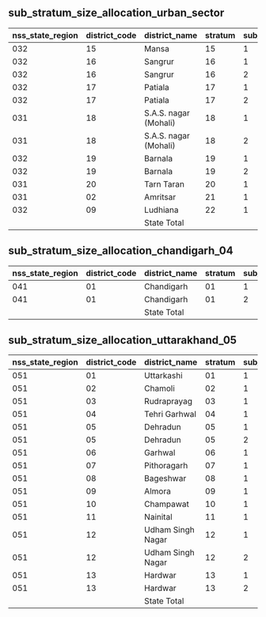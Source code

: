 ## sub_stratum_size_allocation_urban_sector
| nss_state_region | district_code | district_name | stratum | sub_stratum | size_zst | central_sample | state_sample |
|---|---|---|---|---|---|---|---|
| 032 | 15 | Mansa | 15 | 1 | 287 | 2 | 2 |
| 032 | 16 | Sangrur | 16 | 1 | 259 | 2 | 2 |
| 032 | 16 | Sangrur | 16 | 2 | 464 | 2 | 2 |
| 032 | 17 | Patiala | 17 | 1 | 258 | 2 | 2 |
| 032 | 17 | Patiala | 17 | 2 | 915 | 2 | 2 |
| 031 | 18 | S.A.S. nagar (Mohali) | 18 | 1 | 317 | 2 | 2 |
| 031 | 18 | S.A.S. nagar (Mohali) | 18 | 2 | 567 | 2 | 2 |
| 032 | 19 | Barnala | 19 | 1 | 106 | 2 | 2 |
| 032 | 19 | Barnala | 19 | 2 | 140 | 2 | 2 |
| 031 | 20 | Tarn Taran | 20 | 1 | 212 | 2 | 2 |
| 031 | 02 | Amritsar | 21 | 1 | 1728 | 8 | 8 |
| 032 | 09 | Ludhiana | 22 | 1 | 2823 | 8 | 8 |
|  |  | State Total |  |  | 17514 | 92 | 92 |
## sub_stratum_size_allocation_chandigarh_04
| nss_state_region | district_code | district_name | stratum | sub_stratum | size_zst | central_sample | state_sample |
|---|---|---|---|---|---|---|---|
| 041 | 01 | Chandigarh | 01 | 1 | 114 | 2 | 0 |
| 041 | 01 | Chandigarh | 01 | 2 | 1766 | 14 | 0 |
|  |  | State Total |  |  | 1880 | 16 | 0 |
## sub_stratum_size_allocation_uttarakhand_05
| nss_state_region | district_code | district_name | stratum | sub_stratum | size_zst | central_sample | state_sample |
|---|---|---|---|---|---|---|---|
| 051 | 01 | Uttarkashi | 01 | 1 | 35 | 2 | 2 |
| 051 | 02 | Chamoli | 02 | 1 | 76 | 2 | 2 |
| 051 | 03 | Rudraprayag | 03 | 1 | 22 | 2 | 2 |
| 051 | 04 | Tehri Garhwal | 04 | 1 | 131 | 2 | 2 |
| 051 | 05 | Dehradun | 05 | 1 | 391 | 2 | 2 |
| 051 | 05 | Dehradun | 05 | 2 | 932 | 2 | 2 |
| 051 | 06 | Garhwal | 06 | 1 | 163 | 2 | 2 |
| 051 | 07 | Pithoragarh | 07 | 1 | 98 | 2 | 2 |
| 051 | 08 | Bageshwar | 08 | 1 | 14 | 2 | 2 |
| 051 | 09 | Almora | 09 | 1 | 106 | 2 | 2 |
| 051 | 10 | Champawat | 10 | 1 | 68 | 2 | 2 |
| 051 | 11 | Nainital | 11 | 1 | 485 | 2 | 2 |
| 051 | 12 | Udham Singh Nagar | 12 | 1 | 467 | 2 | 2 |
| 051 | 12 | Udham Singh Nagar | 12 | 2 | 304 | 2 | 2 |
| 051 | 13 | Hardwar | 13 | 1 | 448 | 2 | 2 |
| 051 | 13 | Hardwar | 13 | 2 | 559 | 2 | 2 |
|  |  | State Total |  |  | 4299 | 32 | 32 |
